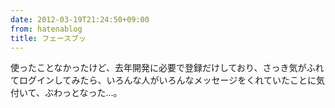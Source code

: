 ```yaml
---
date: 2012-03-19T21:24:50+09:00
from: hatenablog
title: フェースブッ
---
```


<p>使ったことなかったけど、去年開発に必要で登録だけしており、さっき気がふれてログインしてみたら、いろんな人がいろんなメッセージをくれていたことに気付いて、ぶわっとなった…。</p>

